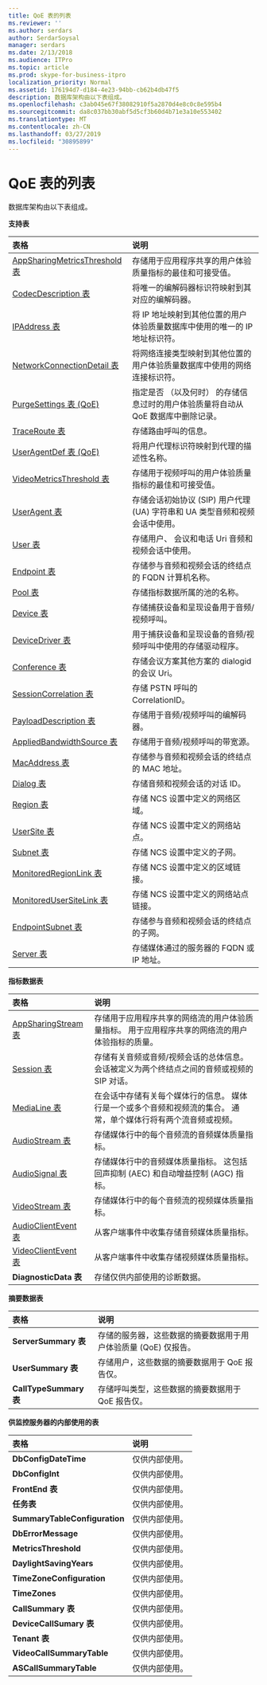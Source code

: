 ```yaml
---
title: QoE 表的列表
ms.reviewer: ''
ms.author: serdars
author: SerdarSoysal
manager: serdars
ms.date: 2/13/2018
ms.audience: ITPro
ms.topic: article
ms.prod: skype-for-business-itpro
localization_priority: Normal
ms.assetid: 176194d7-d184-4e23-94bb-cb62b4db47f5
description: 数据库架构由以下表组成。
ms.openlocfilehash: c3ab045e67f38082910f5a2870d4e8c0c8e595b4
ms.sourcegitcommit: da8c037bb30abf5d5cf3b60d4b71e3a10e553402
ms.translationtype: MT
ms.contentlocale: zh-CN
ms.lasthandoff: 03/27/2019
ms.locfileid: "30895899"
---
```

# <a name="list-of-qoe-tables"></a>QoE 表的列表
 
数据库架构由以下表组成。 
  
**支持表**

|**表格**|**说明**|
|:-----|:-----|
|[AppSharingMetricsThreshold 表](appsharingmetricsthreshold.md) <br/> |存储用于应用程序共享的用户体验质量指标的最佳和可接受值。  <br/> |
|[CodecDescription 表](codecdescription.md) <br/> |将唯一的编解码器标识符映射到其对应的编解码器。  <br/> |
|[IPAddress 表](ipaddress.md) <br/> |将 IP 地址映射到其他位置的用户体验质量数据库中使用的唯一的 IP 地址标识符。  <br/> |
|[NetworkConnectionDetail 表](networkconnectiondetail.md) <br/> |将网络连接类型映射到其他位置的用户体验质量数据库中使用的网络连接标识符。  <br/> |
|[PurgeSettings 表 (QoE)](purgesettings-qoe.md) <br/> |指定是否 （以及何时） 的存储信息过时的用户体验质量将自动从 QoE 数据库中删除记录。  <br/> |
|[TraceRoute 表](traceroute.md) <br/> |存储路由呼叫的信息。  <br/> |
|[UserAgentDef 表 (QoE)](useragentdef-qoe.md) <br/> |将用户代理标识符映射到代理的描述性名称。  <br/> |
|[VideoMetricsThreshold 表](videometricsthreshold.md) <br/> |存储用于视频呼叫的用户体验质量指标的最佳和可接受值。  <br/> |
|[UserAgent 表](useragent.md) <br/> |存储会话初始协议 (SIP) 用户代理 (UA) 字符串和 UA 类型音频和视频会话中使用。  <br/> |
|[User 表](user-0.md) <br/> |存储用户、 会议和电话 Uri 音频和视频会话中使用。  <br/> |
|[Endpoint 表](endpoint.md) <br/> |存储参与音频和视频会话的终结点的 FQDN 计算机名称。  <br/> |
|[Pool 表](pool.md) <br/> |存储指标数据所属的池的名称。  <br/> |
|[Device 表](device.md) <br/> |存储捕获设备和呈现设备用于音频/视频呼叫。  <br/> |
|[DeviceDriver 表](devicedriver.md) <br/> |用于捕获设备和呈现设备的音频/视频呼叫中使用的存储驱动程序。  <br/> |
|[Conference 表](conference.md) <br/> |存储会议方案其他方案的 dialogid 的会议 Uri。  <br/> |
|[SessionCorrelation 表](sessioncorrelation.md) <br/> |存储 PSTN 呼叫的 CorrelationID。  <br/> |
|[PayloadDescription 表](payloaddescription.md) <br/> |存储用于音频/视频呼叫的编解码器。  <br/> |
|[AppliedBandwidthSource 表](appliedbandwidthsource.md) <br/> |存储用于音频/视频呼叫的带宽源。  <br/> |
|[MacAddress 表](macaddress.md) <br/> |存储参与音频和视频会话的终结点的 MAC 地址。  <br/> |
|[Dialog 表](dialog.md) <br/> |存储音频和视频会话的对话 ID。  <br/> |
|[Region 表](region.md) <br/> |存储 NCS 设置中定义的网络区域。  <br/> |
|[UserSite 表](usersite.md) <br/> |存储 NCS 设置中定义的网络站点。  <br/> |
|[Subnet 表](subnet.md) <br/> |存储 NCS 设置中定义的子网。  <br/> |
|[MonitoredRegionLink 表](monitoredregionlink.md) <br/> |存储 NCS 设置中定义的区域链接。  <br/> |
|[MonitoredUserSiteLink 表](monitoredusersitelink.md) <br/> |存储 NCS 设置中定义的网络站点链接。  <br/> |
|[EndpointSubnet 表](endpointsubnet.md) <br/> |存储参与音频和视频会话的终结点的子网。  <br/> |
|[Server 表](server.md) <br/> |存储媒体通过的服务器的 FQDN 或 IP 地址。  <br/> |
   
**指标数据表**

|**表格**|**说明**|
|:-----|:-----|
|[AppSharingStream 表](appsharingstream.md) <br/> |存储用于应用程序共享的网络流的用户体验质量指标。 用于应用程序共享的网络流的用户体验指标的质量。  <br/> |
|[Session 表](session.md) <br/> |存储有关音频或音频/视频会话的总体信息。 会话被定义为两个终结点之间的音频或视频的 SIP 对话。  <br/> |
|[MediaLine 表](medialine-0.md) <br/> |在会话中存储有关每个媒体行的信息。 媒体行是一个或多个音频和视频流的集合。 通常，单个媒体行将有两个流音频或视频。  <br/> |
|[AudioStream 表](audiostream.md) <br/> |存储媒体行中的每个音频流的音频媒体质量指标。  <br/> |
|[AudioSignal 表](audiosignal.md) <br/> |存储媒体行中的音频媒体质量指标。 这包括回声抑制 (AEC) 和自动增益控制 (AGC) 指标。  <br/> |
|[VideoStream 表](videostream.md) <br/> |存储媒体行中的每个音频流的视频媒体质量指标。  <br/> |
|[AudioClientEvent 表](audioclientevent.md) <br/> |从客户端事件中收集存储音频媒体质量指标。  <br/> |
|[VideoClientEvent 表](videoclientevent.md) <br/> |从客户端事件中收集存储视频媒体质量指标。  <br/> |
|**DiagnosticData 表** <br/> |存储仅供内部使用的诊断数据。  <br/> |
   
**摘要数据表**

|**表格**|**说明**|
|:-----|:-----|
|**ServerSummary 表** <br/> |存储的服务器，这些数据的摘要数据用于用户体验质量 (QoE) 仅报告。  <br/> |
|**UserSummary 表** <br/> |存储用户，这些数据的摘要数据用于 QoE 报告仅。  <br/> |
|**CallTypeSummary 表** <br/> |存储呼叫类型，这些数据的摘要数据用于 QoE 报告仅。  <br/> |
   
**供监控服务器的内部使用的表**

|**表格**|**说明**|
|:-----|:-----|
|**DbConfigDateTime** <br/> |仅供内部使用。  <br/> |
|**DbConfigInt** <br/> |仅供内部使用。  <br/> |
|**FrontEnd 表** <br/> |仅供内部使用。  <br/> |
|**任务表** <br/> |仅供内部使用。  <br/> |
|**SummaryTableConfiguration** <br/> |仅供内部使用。  <br/> |
|**DbErrorMessage** <br/> |仅供内部使用。  <br/> |
|**MetricsThreshold** <br/> |仅供内部使用。  <br/> |
|**DaylightSavingYears** <br/> |仅供内部使用。  <br/> |
|**TimeZoneConfiguration** <br/> |仅供内部使用。  <br/> |
|**TimeZones** <br/> |仅供内部使用。  <br/> |
|**CallSummary 表** <br/> |仅供内部使用。  <br/> |
|**DeviceCallSumary 表** <br/> |仅供内部使用。  <br/> |
|**Tenant 表** <br/> |仅供内部使用。  <br/> |
|**VideoCallSummaryTable** <br/> |仅供内部使用。  <br/> |
|**ASCallSummaryTable** <br/> |仅供内部使用。  <br/> |
   

